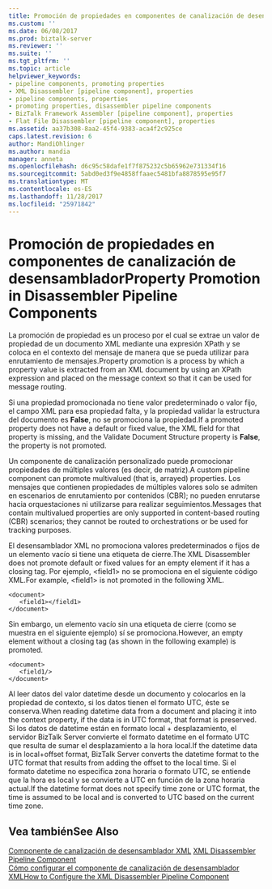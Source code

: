 ```yaml
---
title: Promoción de propiedades en componentes de canalización de desensamblador | Documentos de Microsoft
ms.custom: ''
ms.date: 06/08/2017
ms.prod: biztalk-server
ms.reviewer: ''
ms.suite: ''
ms.tgt_pltfrm: ''
ms.topic: article
helpviewer_keywords:
- pipeline components, promoting properties
- XML Disassembler [pipeline component], properties
- pipeline components, properties
- promoting properties, disassembler pipeline components
- BizTalk Framework Assembler [pipeline component], properties
- Flat File Disassembler [pipeline component], properties
ms.assetid: aa37b308-8aa2-45f4-9383-aca4f2c925ce
caps.latest.revision: 6
author: MandiOhlinger
ms.author: mandia
manager: anneta
ms.openlocfilehash: d6c95c58dafe1f7f875232c5b65962e731334f16
ms.sourcegitcommit: 5abd0ed3f9e4858ffaaec5481bfa8878595e95f7
ms.translationtype: MT
ms.contentlocale: es-ES
ms.lasthandoff: 11/28/2017
ms.locfileid: "25971842"
---
```

# <a name="property-promotion-in-disassembler-pipeline-components"></a><span data-ttu-id="05ada-102">Promoción de propiedades en componentes de canalización de desensamblador</span><span class="sxs-lookup"><span data-stu-id="05ada-102">Property Promotion in Disassembler Pipeline Components</span></span>
<span data-ttu-id="05ada-103">La promoción de propiedad es un proceso por el cual se extrae un valor de propiedad de un documento XML mediante una expresión XPath y se coloca en el contexto del mensaje de manera que se pueda utilizar para enrutamiento de mensajes.</span><span class="sxs-lookup"><span data-stu-id="05ada-103">Property promotion is a process by which a property value is extracted from an XML document by using an XPath expression and placed on the message context so that it can be used for message routing.</span></span>  
  
 <span data-ttu-id="05ada-104">Si una propiedad promocionada no tiene valor predeterminado o valor fijo, el campo XML para esa propiedad falta, y la propiedad validar la estructura del documento es **False**, no se promociona la propiedad.</span><span class="sxs-lookup"><span data-stu-id="05ada-104">If a promoted property does not have a default or fixed value, the XML field for that property is missing, and the Validate Document Structure property is **False**, the property is not promoted.</span></span>  
  
 <span data-ttu-id="05ada-105">Un componente de canalización personalizado puede promocionar propiedades de múltiples valores (es decir, de matriz).</span><span class="sxs-lookup"><span data-stu-id="05ada-105">A custom pipeline component can promote multivalued (that is, arrayed) properties.</span></span> <span data-ttu-id="05ada-106">Los mensajes que contienen propiedades de múltiples valores solo se admiten en escenarios de enrutamiento por contenidos (CBR); no pueden enrutarse hacia orquestaciones ni utilizarse para realizar seguimientos.</span><span class="sxs-lookup"><span data-stu-id="05ada-106">Messages that contain multivalued properties are only supported in content-based routing (CBR) scenarios; they cannot be routed to orchestrations or be used for tracking purposes.</span></span>  
  
 <span data-ttu-id="05ada-107">El desensamblador XML no promociona valores predeterminados o fijos de un elemento vacío si tiene una etiqueta de cierre.</span><span class="sxs-lookup"><span data-stu-id="05ada-107">The XML Disassembler does not promote default or fixed values for an empty element if it has a closing tag.</span></span> <span data-ttu-id="05ada-108">Por ejemplo, \<field1\> no se promociona en el siguiente código XML.</span><span class="sxs-lookup"><span data-stu-id="05ada-108">For example, \<field1\> is not promoted in the following XML.</span></span>  
  
```  
<document>  
   <field1></field1>  
</document>  
```  
  
 <span data-ttu-id="05ada-109">Sin embargo, un elemento vacío sin una etiqueta de cierre (como se muestra en el siguiente ejemplo) sí se promociona.</span><span class="sxs-lookup"><span data-stu-id="05ada-109">However, an empty element without a closing tag (as shown in the following example) is promoted.</span></span>  
  
```  
<document>  
   <field1/>  
</document>  
```  
  
 <span data-ttu-id="05ada-110">Al leer datos del valor datetime desde un documento y colocarlos en la propiedad de contexto, si los datos tienen el formato UTC, éste se conserva.</span><span class="sxs-lookup"><span data-stu-id="05ada-110">When reading datetime data from a document and placing it into the context property, if the data is in UTC format, that format is preserved.</span></span> <span data-ttu-id="05ada-111">Si los datos de datetime están en formato local + desplazamiento, el servidor BizTalk Server convierte el formato datetime en el formato UTC que resulta de sumar el desplazamiento a la hora local.</span><span class="sxs-lookup"><span data-stu-id="05ada-111">If the datetime data is in local+offset format, BizTalk Server converts the datetime format to the UTC format that results from adding the offset to the local time.</span></span> <span data-ttu-id="05ada-112">Si el formato datetime no especifica zona horaria o formato UTC, se entiende que la hora es local y se convierte a UTC en función de la zona horaria actual.</span><span class="sxs-lookup"><span data-stu-id="05ada-112">If the datetime format does not specify time zone or UTC format, the time is assumed to be local and is converted to UTC based on the current time zone.</span></span>  
  
## <a name="see-also"></a><span data-ttu-id="05ada-113">Vea también</span><span class="sxs-lookup"><span data-stu-id="05ada-113">See Also</span></span>  
 <span data-ttu-id="05ada-114">[Componente de canalización de desensamblador XML](../core/xml-disassembler-pipeline-component.md) </span><span class="sxs-lookup"><span data-stu-id="05ada-114">[XML Disassembler Pipeline Component](../core/xml-disassembler-pipeline-component.md) </span></span>  
 [<span data-ttu-id="05ada-115">Cómo configurar el componente de canalización de desensamblador XML</span><span class="sxs-lookup"><span data-stu-id="05ada-115">How to Configure the XML Disassembler Pipeline Component</span></span>](../core/how-to-configure-the-xml-disassembler-pipeline-component.md)